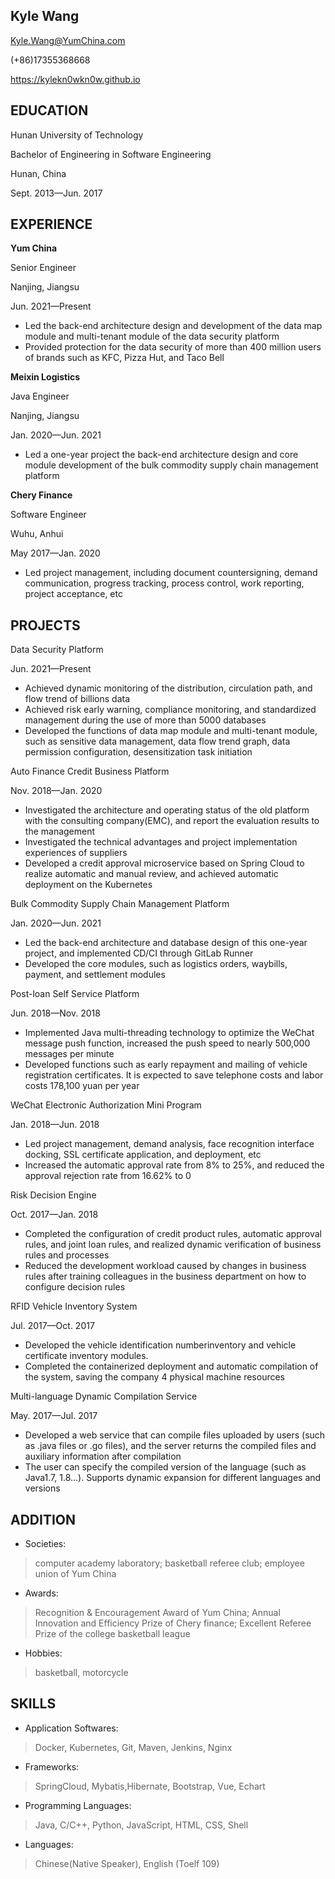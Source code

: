 ## Kyle Wang
Kyle.Wang@YumChina.com	 	 

(+86)17355368668	 	

https://kylekn0wkn0w.github.io

## EDUCATION                                                                  
Hunan University of Technology

Bachelor of Engineering in Software Engineering	

Hunan, China

Sept. 2013—Jun. 2017

## EXPERIENCE                                                                       
**Yum China**	

Senior Engineer

Nanjing, Jiangsu

Jun. 2021—Present
>
- Led the back-end architecture design and development of the data map module and multi-tenant module of the data security platform
- Provided protection for the data security of more than 400 million users of brands such as KFC, Pizza Hut, and Taco Bell

**Meixin Logistics**

Java Engineer											           

Nanjing, Jiangsu

Jan. 2020—Jun. 2021
>
- Led a one-year project the back-end architecture design and core module development of the bulk commodity supply chain management platform

**Chery Finance**

Software Engineer												  

Wuhu, Anhui

May 2017—Jan. 2020
>
- Led project management, including document countersigning, demand communication, progress tracking, process control, work reporting, project acceptance, etc

## PROJECTS                                                                      
Data Security Platform

Jun. 2021—Present
>
- Achieved dynamic monitoring of the distribution, circulation path, and flow trend of billions data
- Achieved risk early warning, compliance monitoring, and standardized management during the use of more than 5000 databases
- Developed the functions of data map module and multi-tenant module, such as sensitive data management, data flow trend graph, data permission configuration, desensitization task initiation

Auto Finance Credit Business Platform

Nov. 2018—Jan. 2020
>
- Investigated the architecture and operating status of the old platform with the consulting company(EMC), and report the evaluation results to the management
- Investigated the technical advantages and project implementation experiences of suppliers
- Developed a credit approval microservice based on Spring Cloud to realize automatic and manual review, and achieved automatic deployment on the Kubernetes

Bulk Commodity Supply Chain Management Platform

Jan. 2020—Jun. 2021
>
- Led the back-end architecture and database design of this one-year project, and implemented CD/CI through GitLab Runner
- Developed the core modules, such as logistics orders, waybills, payment, and settlement modules

Post-loan Self Service Platform

Jun. 2018—Nov. 2018
>
- Implemented Java multi-threading technology to optimize the WeChat message push function, increased the push speed to nearly 500,000 messages per minute
- Developed functions such as early repayment and mailing of vehicle registration certificates. It is expected to save telephone costs and labor costs 178,100 yuan per year

WeChat Electronic Authorization Mini Program

Jan. 2018—Jun. 2018
>
- Led project management, demand analysis, face recognition interface docking, SSL certificate application, and deployment, etc
- Increased the automatic approval rate from 8% to 25%, and reduced the approval rejection rate from 16.62% to 0

Risk Decision Engine

Oct. 2017—Jan. 2018
>
- Completed the configuration of credit product rules, automatic approval rules, and joint loan rules, and realized dynamic verification of business rules and processes
- Reduced the development workload caused by changes in business rules after training colleagues in the business department on how to configure decision rules

RFID Vehicle Inventory System

Jul. 2017—Oct. 2017
>
- Developed the vehicle identification numberinventory and vehicle certificate inventory modules.
- Completed the containerized deployment and automatic compilation of the system, saving the company 4 physical machine resources

Multi-language Dynamic Compilation Service

May. 2017—Jul. 2017
>
- Developed a web service that can compile files uploaded by users (such as .java files or .go files), and the server returns the compiled files and auxiliary information after compilation
- The user can specify the compiled version of the language (such as Java1.7, 1.8...). Supports dynamic expansion for different languages and versions

## ADDITION                                                              
- Societies: 
> computer academy laboratory; basketball referee club; employee union of Yum China

- Awards: 
> Recognition & Encouragement Award of Yum China; Annual Innovation and Efficiency Prize of Chery finance; Excellent Referee Prize of the college basketball league

- Hobbies: 
> basketball, motorcycle

## SKILLS                                                       
- Application Softwares: 
> Docker, Kubernetes, Git, Maven, Jenkins, Nginx

- Frameworks: 
> SpringCloud, Mybatis,Hibernate, Bootstrap, Vue, Echart

- Programming Languages: 
> Java, C/C++, Python, JavaScript, HTML, CSS, Shell

- Languages: 
> Chinese(Native Speaker), English (Toelf 109) 
